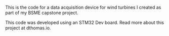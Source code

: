 This is the code for a data acquisition device for wind turbines I created as part of my BSME capstone project.

This code was developed using an STM32 Dev board. Read more about this project at dthomas.io.
